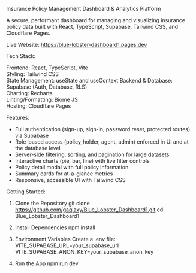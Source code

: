 
Insurance Policy Management Dashboard & Analytics Platform

A secure, performant dashboard for managing and visualizing insurance policy data built with React, TypeScript, Supabase, Tailwind CSS, and Cloudflare Pages.

Live Website: https://blue-lobster-dashboard1.pages.dev

Tech Stack:

Frontend: React, TypeScript, Vite  
Styling: Tailwind CSS  
State Management: useState and useContext
Backend & Database: Supabase (Auth, Database, RLS)  
Charting: Recharts  
Linting/Formatting: Biome JS  
Hosting: Cloudflare Pages  

Features:

- Full authentication (sign-up, sign-in, password reset, protected routes) via Supabase  
- Role-based access (policy_holder, agent, admin) enforced in UI and at the database level  
- Server-side filtering, sorting, and pagination for large datasets  
- Interactive charts (pie, bar, line) with live filter controls  
- Policy detail modal with full policy information  
- Summary cards for at-a-glance metrics  
- Responsive, accessible UI with Tailwind CSS 

Getting Started:

1. Clone the Repository
git clone https://github.com/gaqlaxy/Blue_Lobster_Dashboard1.git
cd Blue_Lobster_Dashboard1

2. Install Dependencies
npm install

3. Environment Variables
Create a .env file:
VITE_SUPABASE_URL=your_supabase_url
VITE_SUPABASE_ANON_KEY=your_supabase_anon_key

4. Run the App
npm run dev
